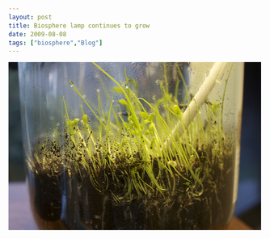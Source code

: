 ```yaml
---
layout: post
title: Biosphere lamp continues to grow
date: 2009-08-08
tags: ["biosphere","Blog"]
---
```


[![](3802560166_e374438a21.jpg)](http://www.flickr.com/photos/jeffreywarren/sets/72157621962626096/)